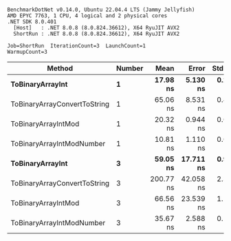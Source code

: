 ```

BenchmarkDotNet v0.14.0, Ubuntu 22.04.4 LTS (Jammy Jellyfish)
AMD EPYC 7763, 1 CPU, 4 logical and 2 physical cores
.NET SDK 8.0.401
  [Host]   : .NET 8.0.8 (8.0.824.36612), X64 RyuJIT AVX2
  ShortRun : .NET 8.0.8 (8.0.824.36612), X64 RyuJIT AVX2

Job=ShortRun  IterationCount=3  LaunchCount=1  
WarmupCount=3  

```
| Method                       | Number | Mean      | Error     | StdDev   | Min       | Max       | Gen0   | Allocated |
|----------------------------- |------- |----------:|----------:|---------:|----------:|----------:|-------:|----------:|
| **ToBinaryArrayInt**             | **1**      |  **17.98 ns** |  **5.130 ns** | **0.281 ns** |  **17.80 ns** |  **18.31 ns** | **0.0004** |      **32 B** |
| ToBinaryArrayConvertToString | 1      |  65.06 ns |  8.531 ns | 0.468 ns |  64.53 ns |  65.40 ns | 0.0011 |      96 B |
| ToBinaryArrayIntMod          | 1      |  20.32 ns |  0.944 ns | 0.052 ns |  20.28 ns |  20.37 ns | 0.0004 |      32 B |
| ToBinaryArrayIntModNumber    | 1      |  10.81 ns |  1.110 ns | 0.061 ns |  10.75 ns |  10.87 ns | 0.0004 |      32 B |
| **ToBinaryArrayInt**             | **3**      |  **59.05 ns** | **17.711 ns** | **0.971 ns** |  **58.38 ns** |  **60.16 ns** | **0.0011** |      **96 B** |
| ToBinaryArrayConvertToString | 3      | 200.77 ns | 42.058 ns | 2.305 ns | 199.26 ns | 203.42 ns | 0.0033 |     296 B |
| ToBinaryArrayIntMod          | 3      |  66.56 ns | 23.539 ns | 1.290 ns |  65.10 ns |  67.53 ns | 0.0011 |      96 B |
| ToBinaryArrayIntModNumber    | 3      |  35.67 ns |  2.588 ns | 0.142 ns |  35.58 ns |  35.84 ns | 0.0011 |      96 B |
